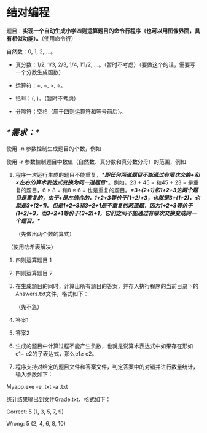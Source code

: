 # 结对编程

题目：**实现一个自动生成小学四则运算题目的命令行程序（也可以用图像界面，具有相似功能）。**（使用命令行）

自然数：0, 1, 2, …。

- 真分数：1/2, 1/3, 2/3, 1/4, 1’1/2, …。（暂时不考虑）（要做这个的话，需要写一个分数生成函数）
- 运算符：+, −, ×, ÷。

- 括号：(, )。（暂时不考虑）

- 分隔符：空格（用于四则运算符和等号前后）。

## ***\*需求：\****

使用 -n 参数控制生成题目的个数，例如

使用 -r 参数控制题目中数值（自然数、真分数和真分数分母）的范围，例如

1. 程序一次运行生成的题目不能重复，***\*即任何两道题目不能通过有限次交换+和×左右的算术表达式变换为同一道题目\****。例如，23 + 45 = 和45 + 23 = 是重复的题目，6 × 8 = 和8 × 6 = 也是重复的题目。***\*3+(2+1)和1+2+3这两个题目是重复的，由于+是左结合的，1+2+3等价于(1+2)+3，也就是3+(1+2)，也就是3+(2+1)。但是1+2+3和3+2+1是不重复的两道题，因为1+2+3等价于(1+2)+3，而3+2+1等价于(3+2)+1，它们之间不能通过有限次交换变成同一个题目。\****

   （先做出两个数的算式）

​      （使用哈希表解决）

1. 四则运算题目  1
2. 四则运算题目  2

1. 在生成题目的同时，计算出所有题目的答案，并存入执行程序的当前目录下的Answers.txt文件，格式如下：

   （先不急）

1. 答案1
2. 答案2









1. 生成的题目中计算过程不能产生负数，也就是说算术表达式中如果存在形如e1− e2的子表达式，那么e1≥ e2。

1. 程序支持对给定的题目文件和答案文件，判定答案中的对错并进行数量统计，输入参数如下：

 

Myapp.exe  -e <exercisefile>.txt   -a <answerfile>.txt

 

统计结果输出到文件Grade.txt，格式如下：

 

Correct: 5 (1, 3, 5, 7, 9)

Wrong: 5 (2, 4, 6, 8, 10)